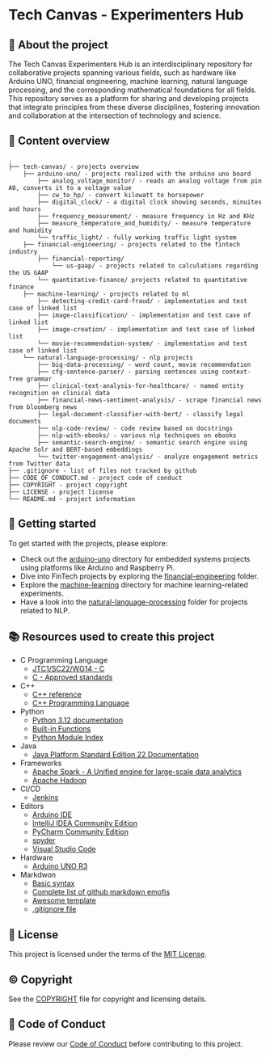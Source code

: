 # Tech Canvas - Experimenters Hub

## :newspaper: About the project

The Tech Canvas Experimenters Hub is an interdisciplinary repository for collaborative projects spanning various fields, such as hardware like Arduino UNO, financial engineering, machine learning, natural language processing, and the corresponding mathematical foundations for all fields. This repository serves as a platform for sharing and developing projects that integrate principles from these diverse disciplines, fostering innovation and collaboration at the intersection of technology and science.

## :notebook: Content overview

    .
    ├── tech-canvas/ - projects overview
        ├── arduino-uno/ - projects realized with the arduino uno board
            ├── analog_voltage_monitor/ - reads an analog voltage from pin A0, converts it to a voltage value
            ├── cw_to_hp/ - convert kilowatt to horsepower
            ├── digital_clock/ - a digital clock showing seconds, minuites and hours
            ├── frequency_measurement/ - measure frequency in Hz and KHz
            ├── measure_temperature_and_humidity/ - measure temperature and humidity
            └── traffic_light/ - fully working traffic light system
        ├── financial-engineering/ - projects related to the fintech industry
            ├── financial-reporting/
                └── us-gaap/ - projects related to calculations regarding the US GAAP
            └── quantitative-finance/ projects related to quantitative finance
        ├── machine-learning/ - projects related to ml
            ├── detecting-credit-card-fraud/ - implementation and test case of linked list
            ├── image-classification/ - implementation and test case of linked list
            ├── image-creation/ - implementation and test case of linked list
            └── movie-recommendation-system/ - implementation and test case of linked list
        └── natural-language-processing/ - nlp projects
            ├── big-data-processing/ - word count, movie recommendation
            ├── cfg-sentence-parser/ - parsing sentences using context-free grammar
            ├── clinical-text-analysis-for-healthcare/ - named entity recognition on clinical data
            ├── financial-news-sentiment-analysis/ - scrape financial news from bloomberg news
            ├── legal-document-classifier-with-bert/ - classify legal documents   
            ├── nlp-code-review/ - code review based on docstrings
            ├── nlp-with-ebooks/ - various nlp techniques on ebooks
            ├── semantic-search-engine/ - semantic search engine using Apache Solr and BERT-based embeddings
            └── twitter-engagement-analysis/ - analyze engagement metrics from Twitter data            
    ├── .gitignore - list of files not tracked by github
    ├── CODE_OF_CONDUCT.md - project code of conduct
    ├── COPYRIGHT - project copyright
    ├── LICENSE - project license
    └── README.md - project information

## :runner: Getting started

To get started with the projects, please explore:

* Check out the [arduino-uno](./arduino-uno/) directory for embedded systems projects using platforms like Arduino and Raspberry Pi.
* Dive into FinTech projects by exploring the [financial-engineering](./financial-enigneering/) folder.
* Explore the [machine-learning](./machine-learning/) directory for machine learning-related experiments.
* Have a look into the [natural-language-processing](./natural-language-processing/) folder for projects related to NLP.

## :books: Resources used to create this project

* C Programming Language
    * [JTC1/SC22/WG14 - C](https://www.open-std.org/jtc1/sc22/wg14/)
    * [C - Approved standards](https://www.open-std.org/JTC1/SC22/WG14/www/standards)
* C++
    * [C++ reference](https://en.cppreference.com/w/)
    * [C++ Programming Language](https://devdocs.io/cpp/)
* Python
    * [Python 3.12 documentation](https://docs.python.org/3/)
    * [Built-in Functions](https://docs.python.org/3/library/functions.html)
    * [Python Module Index](https://docs.python.org/3/py-modindex.html)
* Java
    * [Java Platform Standard Edition 22 Documentation](https://docs.oracle.com/en/java/javase/)
* Frameworks
    * [Apache Spark - A Unified engine for large-scale data analytics](https://spark.apache.org/docs/latest/)
    * [Apache Hadoop](https://hadoop.apache.org/docs/stable/)
* CI/CD
    * [Jenkins](https://www.jenkins.io/doc/book/)
* Editors
    * [Arduino IDE](https://docs.arduino.cc/software/ide/)
    * [IntelliJ IDEA Community Edition](https://www.jetbrains.com/idea/download/?section=windows)
    * [PyCharm Community Edition](https://www.jetbrains.com/pycharm/download/?section=windows)
    * [spyder](https://www.spyder-ide.org/)
    * [Visual Studio Code](https://code.visualstudio.com/)
* Hardware
    * [Arduino UNO R3](https://docs.arduino.cc/hardware/uno-rev3/)
* Markdwon
    * [Basic syntax](https://www.markdownguide.org/basic-syntax/)
    * [Complete list of github markdown emofis](https://dev.to/nikolab/complete-list-of-github-markdown-emoji-markup-5aia)
    * [Awesome template](http://github.com/Human-Activity-Recognition/blob/main/README.md)
    * [.gitignore file](https://git-scm.com/docs/gitignore) 

## :bookmark: License

This project is licensed under the terms of the [MIT License](LICENSE).

## :copyright: Copyright

See the [COPYRIGHT](COPYRIGHT) file for copyright and licensing details.

## :straight_ruler: Code of Conduct

Please review our [Code of Conduct](CODE_OF_CONDUCT.md) before contributing to this project.

